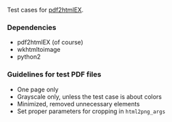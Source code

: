 Test cases for [pdf2htmlEX](https://github.com/coolwanglu/pdf2htmlEX).  

### Dependencies

- pdf2htmlEX (of course)
- wkhtmltoimage
- python2

### Guidelines for test PDF files

- One page only
- Grayscale only, unless the test case is about colors
- Minimized, removed unnecessary elements
- Set proper parameters for cropping in `html2png_args`
